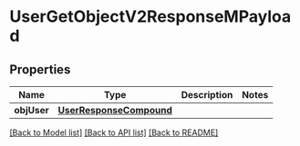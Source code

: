 # UserGetObjectV2ResponseMPayload

## Properties
Name | Type | Description | Notes
------------ | ------------- | ------------- | -------------
**objUser** | [**UserResponseCompound**](UserResponseCompound.md) |  | 

[[Back to Model list]](../README.md#documentation-for-models) [[Back to API list]](../README.md#documentation-for-api-endpoints) [[Back to README]](../README.md)


